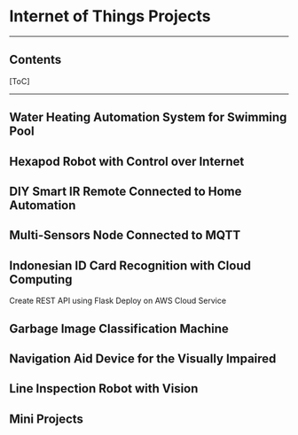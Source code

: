 # Internet of Things Projects

---

## Contents
[ToC]

---
## Water Heating Automation System for Swimming Pool

## Hexapod Robot with Control over Internet

## DIY Smart IR Remote Connected to Home Automation

## Multi-Sensors Node Connected to MQTT

## Indonesian ID Card Recognition with Cloud Computing
Create REST API using Flask
Deploy on AWS Cloud Service

## Garbage Image Classification Machine

## Navigation Aid Device for the Visually Impaired

## Line Inspection Robot with Vision


## Mini Projects
